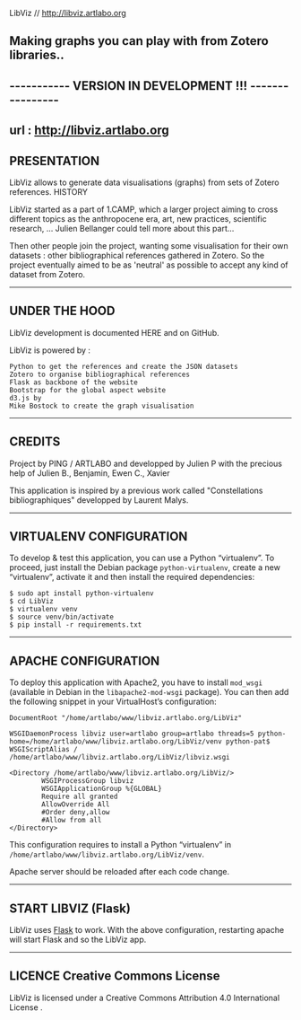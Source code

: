                   
LibViz // http://libviz.artlabo.org 


Making graphs you can play with from Zotero libraries..
-------------------------------------------------------
----------- VERSION IN DEVELOPMENT !!! ----------------
-------------------------------------------------------
url : http://libviz.artlabo.org
-------------------------------------------------------
PRESENTATION
-------------------------------------------------------
LibViz allows to generate data visualisations (graphs) from sets of Zotero references.
HISTORY

LibViz started as a part of 1.CAMP, which a larger project aiming to cross different topics as the anthropocene era, art, new practices, scientific research, ... Julien Bellanger could tell more about this part...

Then other people join the project, wanting some visualisation for their own datasets : other bibliographical references gathered in Zotero. So the project eventually aimed to be as 'neutral' as possible to accept any kind of dataset from Zotero.

-------------------------------------------------------
UNDER THE HOOD
-------------------------------------------------------

LibViz development is documented HERE and on GitHub.

LibViz is powered by :

    Python to get the references and create the JSON datasets
    Zotero to organise bibliographical references
    Flask as backbone of the website
    Bootstrap for the global aspect website
    d3.js by
    Mike Bostock to create the graph visualisation

-------------------------------------------------------
CREDITS
-------------------------------------------------------

Project by PING / ARTLABO and developped by Julien P with the precious help of Julien B., Benjamin, Ewen C., Xavier

This application is inspired by a previous work called "Constellations bibliographiques" developped by Laurent Malys.

-------------------------------------------------------
VIRTUALENV CONFIGURATION
-------------------------------------------------------

To develop & test this application, you can use a Python “virtualenv”. To proceed, just install the Debian package `python-virtualenv`, create a new “virtualenv”, activate it and then install the required dependencies:

    $ sudo apt install python-virtualenv
    $ cd LibViz
    $ virtualenv venv
    $ source venv/bin/activate
    $ pip install -r requirements.txt

-------------------------------------------------------
APACHE CONFIGURATION
-------------------------------------------------------

To deploy this application with Apache2, you have to install `mod_wsgi` (available in Debian in the `libapache2-mod-wsgi` package). You can then add the following snippet in your VirtualHost’s configuration:

    DocumentRoot "/home/artlabo/www/libviz.artlabo.org/LibViz"

    WSGIDaemonProcess libviz user=artlabo group=artlabo threads=5 python-home=/home/artlabo/www/libviz.artlabo.org/LibViz/venv python-pat$
    WSGIScriptAlias / /home/artlabo/www/libviz.artlabo.org/LibViz/libviz.wsgi

    <Directory /home/artlabo/www/libviz.artlabo.org/LibViz/>
            WSGIProcessGroup libviz
            WSGIApplicationGroup %{GLOBAL}
            Require all granted
            AllowOverride All
            #Order deny,allow
            #Allow from all
    </Directory>

This configuration requires to install a Python “virtualenv” in `/home/artlabo/www/libviz.artlabo.org/LibViz/venv`.

Apache server should be reloaded after each code change.

-------------------------------------------------------
START LIBVIZ (Flask)
-------------------------------------------------------

LibViz uses [Flask](http://flask.pocoo.org/) to work. With the above configuration, restarting apache will start Flask and so the LibViz app.

-------------------------------------------------------
LICENCE   Creative Commons License
-------------------------------------------------------

LibViz is licensed under a Creative Commons Attribution 4.0 International License .
